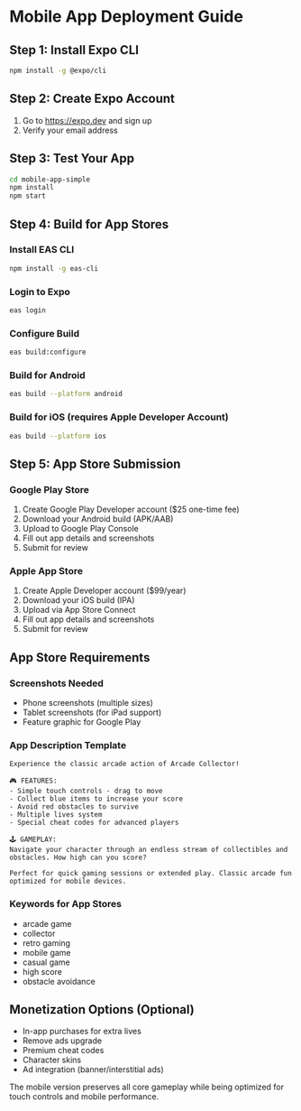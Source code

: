 # Mobile App Deployment Guide

## Step 1: Install Expo CLI
```bash
npm install -g @expo/cli
```

## Step 2: Create Expo Account
1. Go to https://expo.dev and sign up
2. Verify your email address

## Step 3: Test Your App
```bash
cd mobile-app-simple
npm install
npm start
```

## Step 4: Build for App Stores

### Install EAS CLI
```bash
npm install -g eas-cli
```

### Login to Expo
```bash
eas login
```

### Configure Build
```bash
eas build:configure
```

### Build for Android
```bash
eas build --platform android
```

### Build for iOS (requires Apple Developer Account)
```bash
eas build --platform ios
```

## Step 5: App Store Submission

### Google Play Store
1. Create Google Play Developer account ($25 one-time fee)
2. Download your Android build (APK/AAB)
3. Upload to Google Play Console
4. Fill out app details and screenshots
5. Submit for review

### Apple App Store
1. Create Apple Developer account ($99/year)
2. Download your iOS build (IPA)
3. Upload via App Store Connect
4. Fill out app details and screenshots
5. Submit for review

## App Store Requirements

### Screenshots Needed
- Phone screenshots (multiple sizes)
- Tablet screenshots (for iPad support)
- Feature graphic for Google Play

### App Description Template
```
Experience the classic arcade action of Arcade Collector! 

🎮 FEATURES:
- Simple touch controls - drag to move
- Collect blue items to increase your score
- Avoid red obstacles to survive
- Multiple lives system
- Special cheat codes for advanced players

🕹️ GAMEPLAY:
Navigate your character through an endless stream of collectibles and obstacles. How high can you score?

Perfect for quick gaming sessions or extended play. Classic arcade fun optimized for mobile devices.
```

### Keywords for App Stores
- arcade game
- collector
- retro gaming
- mobile game
- casual game
- high score
- obstacle avoidance

## Monetization Options (Optional)
- In-app purchases for extra lives
- Remove ads upgrade
- Premium cheat codes
- Character skins
- Ad integration (banner/interstitial ads)

The mobile version preserves all core gameplay while being optimized for touch controls and mobile performance.